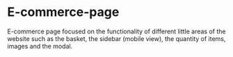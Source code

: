 # E-commerce-page

E-commerce page focused on the functionality of different little areas of the website such as the basket, the sidebar (mobile view), the quantity of items, images and the modal.
